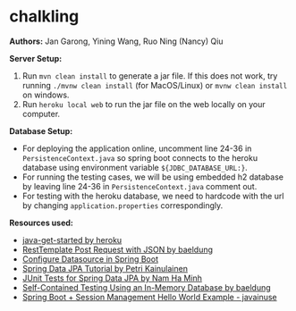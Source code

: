 # chalkling
**Authors:** Jan Garong, Yining Wang, Ruo Ning (Nancy) Qiu

**Server Setup:**
1. Run ``mvn clean install`` to generate a jar file. If this does not work, try running ``./mvnw clean install`` 
   (for MacOS/Linux) or ``mvnw clean install`` on windows.
2. Run ``heroku local web`` to run the jar file on the web locally on your computer.

**Database Setup:**
* For deploying the application online, uncomment line 24-36 in ``PersistenceContext.java`` so spring boot connects to the 
heroku database using environment variable ```${JDBC_DATABASE_URL:}```.
* For running the testing cases, we will be using embedded h2 database by leaving line 24-36 in 
``PersistenceContext.java`` comment out.
* For testing with the heroku database, we need to hardcode with the url by changing ``application.properties`` 
correspondingly.

**Resources used:**
* [java-get-started by heroku](https://github.com/heroku/java-getting-started)
* [RestTemplate Post Request with JSON by baeldung](https://www.baeldung.com/spring-resttemplate-post-json)
* [Configure Datasource in Spring Boot](https://springframework.guru/how-to-configure-multiple-data-sources-in-a-spring-boot-application/)
* [Spring Data JPA Tutorial by Petri Kainulainen](https://www.petrikainulainen.net/spring-data-jpa-tutorial/)
* [JUnit Tests for Spring Data JPA by Nam Ha Minh](https://www.codejava.net/frameworks/spring-boot/junit-tests-for-spring-data-jpa)
* [Self-Contained Testing Using an In-Memory Database by baeldung](https://www.baeldung.com/spring-jpa-test-in-memory-database)
* [Spring Boot + Session Management Hello World Example - javainuse](https://www.javainuse.com/spring/springboot_session)
